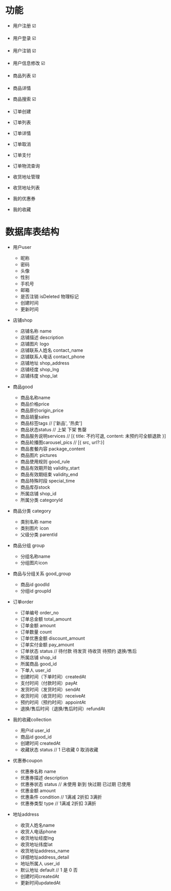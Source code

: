 # 功能

- 用户注册 ☑️
- 用户登录 ☑️
- 用户注销 ☑️
- 用户信息修改 ☑️

- 商品列表 ☑️
- 商品详情
- 商品搜索 ☑️

- 订单创建
- 订单列表
- 订单详情
- 订单取消
- 订单支付
- 订单物流查询

- 收货地址管理
- 收货地址列表

- 我的优惠券

- 我的收藏

# 数据库表结构

- 用户user

  - 昵称
  - 密码
  - 头像
  - 性别
  - 手机号
  - 邮箱
  - 是否注销 isDeleted 物理标记
  - 创建时间
  - 更新时间

- 店铺shop

  - 店铺名称 name
  - 店铺描述 description
  - 店铺图片 logo
  - 店铺联系人姓名 contact_name
  - 店铺联系人电话 contact_phone
  - 店铺地址 shop_address
  - 店铺经度 shop_lng
  - 店铺纬度 shop_lat

- 商品good

  - 商品名称name
  - 商品价格price
  - 商品原价origin_price
  - 商品销量sales
  - 商品标签tags // ['新品', '热卖']
  - 商品状态status // 上架 下架 售罄
  - 商品服务说明services // [{ title: 不约可退, content: 未预约可全额退款 }]
  - 商品轮播图carousel_pics // [{ src, url?:}]
  - 商品套餐内容 package_content
  - 商品图片 pictures
  - 商品使用规则 good_rule
  - 商品有效期开始 validity_start
  - 商品有效期结束 validity_end
  - 商品特殊时段 special_time
  - 商品库存stock
  - 所属店铺 shop_id
  - 所属分类 categoryId

- 商品分类 category

  - 类别名称 name
  - 类别图片 icon
  - 父级分类 parentId

- 商品分组 group

  - 分组名称name
  - 分组图片icon

- 商品与分组关系 good_group

  - 商品id goodId
  - 分组id groupId

- 订单order

  - 订单编号 order_no
  - 订单总金额 total_amount
  - 订单金额 amount
  - 订单数量 count
  - 订单优惠金额 discount_amount
  - 订单实付金额 pay_amount
  - 订单状态 status // 待付款 待发货 待收货 待预约 退换/售后
  - 所属店铺 shop_id
  - 所属商品 good_id
  - 下单人 user_id
  - 创建时间（下单时间）createdAt
  - 支付时间（付款时间）payAt
  - 发货时间（发货时间）sendAt
  - 收货时间（收货时间）receiveAt
  - 预约时间（预约时间）appointAt
  - 退换/售后时间（退换/售后时间）refundAt

- 我的收藏collection

  - 用户id user_id
  - 商品id good_id
  - 创建时间 createdAt
  - 收藏状态 status // 1 已收藏 0 取消收藏

- 优惠券coupon

  - 优惠券名称 name
  - 优惠券描述 description
  - 优惠券状态 status // 未使用 新到 快过期 已过期 已使用
  - 优惠金额 amount
  - 优惠条件 condition // 1满减 2折扣 3满折
  - 优惠券类型 type // 1满减 2折扣 3满折

- 地址address
  - 收货人姓名name
  - 收货人电话phone
  - 收货地址经度lng
  - 收货地址纬度lat
  - 收货地址address_name
  - 详细地址address_detail
  - 地址所属人 user_id
  - 默认地址 default // 1 是 0 否
  - 创建时间createdAt
  - 更新时间updatedAt
